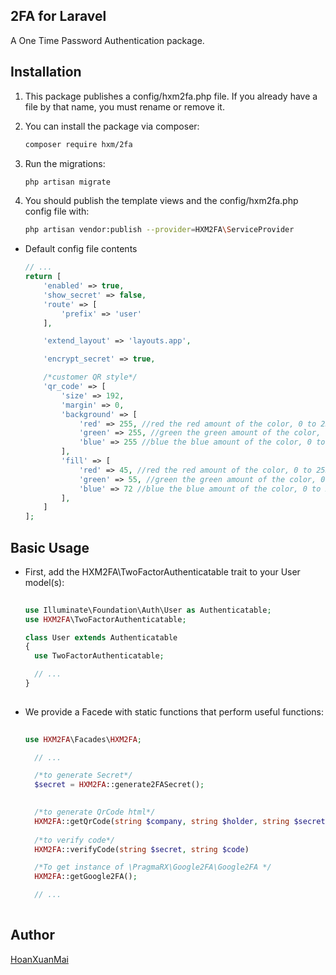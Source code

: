 ## 2FA for Laravel

A One Time Password Authentication package.


## Installation

1. This package publishes a config/hxm2fa.php file. If you already have a file by that name, you must rename or remove it.

2. You can install the package via composer:

    ```bash
    composer require hxm/2fa
    ```
3. Run the migrations:

    ```bash
    php artisan migrate
    ```
4. You should publish the template views and the config/hxm2fa.php config file with:
    ```bash
    php artisan vendor:publish --provider=HXM2FA\ServiceProvider
    
    ```

* Default config file contents

    ```php
    // ...
    return [
        'enabled' => true,
        'show_secret' => false,
        'route' => [
            'prefix' => 'user'
        ],

        'extend_layout' => 'layouts.app',

        'encrypt_secret' => true,

        /*customer QR style*/
        'qr_code' => [
            'size' => 192,
            'margin' => 0,
            'background' => [
                'red' => 255, //red the red amount of the color, 0 to 255
                'green' => 255, //green the green amount of the color, 0 to 255
                'blue' => 255 //blue the blue amount of the color, 0 to 255
            ],
            'fill' => [
                'red' => 45, //red the red amount of the color, 0 to 255
                'green' => 55, //green the green amount of the color, 0 to 255
                'blue' => 72 //blue the blue amount of the color, 0 to 255
            ],
        ]
    ];
    ```
## Basic Usage
* First, add the HXM2FA\TwoFactorAuthenticatable trait to your User model(s):

    ```php
      
    use Illuminate\Foundation\Auth\User as Authenticatable;
    use HXM2FA\TwoFactorAuthenticatable;
    
    class User extends Authenticatable
    {
      use TwoFactorAuthenticatable;
    
      // ...
    }
          
    ```

* We provide a Facede with static functions that perform useful functions:
    
    ```php
          
    use HXM2FA\Facades\HXM2FA;
    
      // ...
    
      /*to generate Secret*/
      $secret = HXM2FA::generate2FASecret();
    
      
      /*to generate QrCode html*/
      HXM2FA::getQrCode(string $company, string $holder, string $secret)
      
      /*to verify code*/
      HXM2FA::verifyCode(string $secret, string $code)
    
      /*To get instance of \PragmaRX\Google2FA\Google2FA */
      HXM2FA::getGoogle2FA();
    
      // ...
          
    ```
## Author
[HoanXuanMai](https://github.com/hoanxuanmai)
